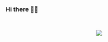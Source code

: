 ### Hi there :raising_hand_man:

<br/>
<p align="center">  
  <img src="https://media4.giphy.com/media/citBl9yPwnUOs/giphy.gif?cid=790b761195774b9fec3418778b43593b7201d4f73fc77bed&rid=giphy.gif&ct=g" />
<p>
